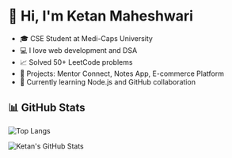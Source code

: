 # 👋 Hi, I'm Ketan Maheshwari

- 🎓 CSE Student at Medi-Caps University
- 💻 I love web development and DSA
- 📈 Solved 50+ LeetCode problems
- 🔨 Projects: Mentor Connect, Notes App, E-commerce Platform
- 🌱 Currently learning Node.js and GitHub collaboration

## 📊 GitHub Stats
![Top Langs](https://github-readme-stats.vercel.app/api/top-langs/?username=ketanmaheshwari1502&layout=compact)

![Ketan's GitHub Stats](https://github-readme-stats.vercel.app/api?username=ketanmaheshwari1502&show_icons=true&theme=radical)


<!--
**ketanmaheshwari1502/ketanmaheshwari1502** is a ✨ _special_ ✨ repository because its `README.md` (this file) appears on your GitHub profile.

Here are some ideas to get you started:

- 🔭 I’m currently working on ...
- 🌱 I’m currently learning ...
- 👯 I’m looking to collaborate on ...
- 🤔 I’m looking for help with ...
- 💬 Ask me about ...
- 📫 How to reach me: ...
- 😄 Pronouns: ...
- ⚡ Fun fact: ...
-->
